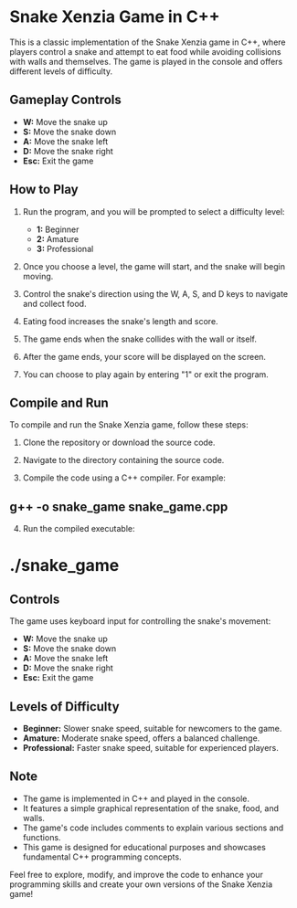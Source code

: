 # Snake Xenzia Game in C++

This is a classic implementation of the Snake Xenzia game in C++, where players control a snake and attempt to eat food while avoiding collisions with walls and themselves. The game is played in the console and offers different levels of difficulty.

## Gameplay Controls

- **W:** Move the snake up
- **S:** Move the snake down
- **A:** Move the snake left
- **D:** Move the snake right
- **Esc:** Exit the game

## How to Play

1. Run the program, and you will be prompted to select a difficulty level:
   - **1:** Beginner
   - **2:** Amature
   - **3:** Professional

2. Once you choose a level, the game will start, and the snake will begin moving.

3. Control the snake's direction using the W, A, S, and D keys to navigate and collect food.

4. Eating food increases the snake's length and score.

5. The game ends when the snake collides with the wall or itself.

6. After the game ends, your score will be displayed on the screen.

7. You can choose to play again by entering "1" or exit the program.

## Compile and Run

To compile and run the Snake Xenzia game, follow these steps:

1. Clone the repository or download the source code.

2. Navigate to the directory containing the source code.

3. Compile the code using a C++ compiler. For example:

## g++ -o snake_game snake_game.cpp

4. Run the compiled executable:

# ./snake_game

## Controls

The game uses keyboard input for controlling the snake's movement:
- **W:** Move the snake up
- **S:** Move the snake down
- **A:** Move the snake left
- **D:** Move the snake right
- **Esc:** Exit the game

## Levels of Difficulty

- **Beginner:** Slower snake speed, suitable for newcomers to the game.
- **Amature:** Moderate snake speed, offers a balanced challenge.
- **Professional:** Faster snake speed, suitable for experienced players.

## Note

- The game is implemented in C++ and played in the console.
- It features a simple graphical representation of the snake, food, and walls.
- The game's code includes comments to explain various sections and functions.
- This game is designed for educational purposes and showcases fundamental C++ programming concepts.

Feel free to explore, modify, and improve the code to enhance your programming skills and create your own versions of the Snake Xenzia game!

